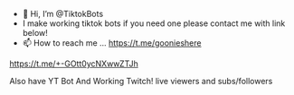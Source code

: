 - 👋 Hi, I’m @TiktokBots 
- I make working tiktok bots if you need one please contact me with link below!
- 📫 How to reach me ...  https://t.me/goonieshere


https://t.me/+-GOtt0ycNXwwZTJh



Also have YT Bot And Working Twitch! live viewers and subs/followers
